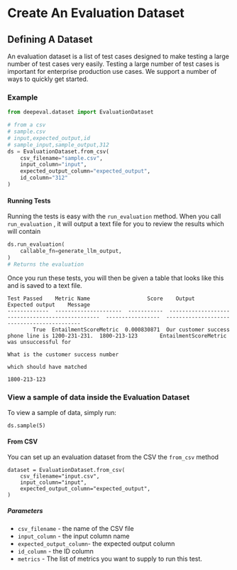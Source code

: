 # Create An Evaluation Dataset

## Defining A Dataset

An evaluation dataset is a list of test cases designed to make testing a large number of test cases very easily. Testing a large number of test cases is important for enterprise production use cases. We support a number of ways to quickly get started.

### Example

```python
from deepeval.dataset import EvaluationDataset

# from a csv
# sample.csv
# input,expected_output,id
# sample_input,sample_output,312
ds = EvaluationDataset.from_csv(
    csv_filename="sample.csv",
    input_column="input",
    expected_output_column="expected_output",
    id_column="312"
)
```

#### Running Tests

Running the tests is easy with the `run_evaluation` method. When you call `run_evaluation` , it will output a text file for you to review the results which will contain

```python
ds.run_evaluation(
    callable_fn=generate_llm_output,
)
# Returns the evaluation
```

Once you run these tests, you will then be given a table that looks like this and is saved to a text file.

```
Test Passed    Metric Name                  Score    Output                                            Expected output    Message
-------------  ---------------------  -----------  ------------------------------------------------  -----------------  -------------------------------------------
        True  EntailmentScoreMetric  0.000830871  Our customer success phone line is 1200-231-231.  1800-213-123       EntailmentScoreMetric was unsuccessful for
                                                                                                                        What is the customer success number
                                                                                                                        which should have matched
                                                                                                                        1800-213-123
```

### View a sample of data inside the Evaluation Dataset

To view a sample of data, simply run:

```
ds.sample(5)
```

####  From CSV

You can set up an evaluation dataset from the CSV the `from_csv` method

```
dataset = EvaluationDataset.from_csv(
    csv_filename="input.csv",
    input_column="input",
    expected_output_column="expected_output",
)
```

##### Parameters

- `csv_filename` - the name of the CSV file
- `input_column` - the input column name
- `expected_output_column`- the expected output column
- `id_column` - the ID column
- `metrics` - The list of metrics you want to supply to run this test.

